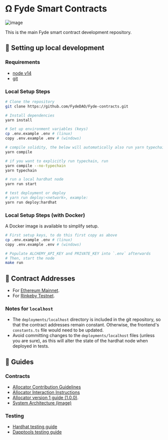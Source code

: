 # Ω Fyde Smart Contracts 
![image](https://img.shields.io/github/forks/FydeDAO/Fyde-contracts?style=social)

This is the main Fyde smart contract development repository.

## 🔧 Setting up local development

### Requirements

-   [node v14](https://nodejs.org/download/release/latest-v14.x/)
-   [git](https://git-scm.com/downloads)

### Local Setup Steps

```sh
# Clone the repository
git clone https://github.com/FydeDAO/Fyde-contracts.git

# Install dependencies
yarn install

# Set up environment variables (keys)
cp .env.example .env # (linux)
copy .env.example .env # (windows)

# compile solidity, the below will automatically also run yarn typechain
yarn compile

# if you want to explicitly run typechain, run
yarn compile --no-typechain
yarn typechain

# run a local hardhat node
yarn run start

# test deployment or deploy 
# yarn run deploy:<network>, example:
yarn run deploy:hardhat
```

### Local Setup Steps (with Docker)

A Docker image is available to simplify setup.

```sh
# First setup keys, to do this first copy as above
cp .env.example .env # (linux)
copy .env.example .env # (windows)

# Populate ALCHEMY_API_KEY and PRIVATE_KEY into `.env` afterwards
# Then, start the node
make run
```

## 📜 Contract Addresses

 - For [Ethereum Mainnet](./docs/deployments/ethereum.md).
 - For [Rinkeby Testnet](./docs/deployments/rinkeby.md).

### Notes for `localhost`
-   The `deployments/localhost` directory is included in the git repository,
    so that the contract addresses remain constant. Otherwise, the frontend's
    `constants.ts` file would need to be updated.
-   Avoid committing changes to the `deployments/localhost` files (unless you
    are sure), as this will alter the state of the hardhat node when deployed
    in tests.

## 📖 Guides

### Contracts
- [Allocator Contribution Guidelines](https://hackmd.io/@3_ZONBhqRBukBJN302eDdQ/rk4qUyOlq)
- [Allocator Interaction Instructions](https://hackmd.io/@OxbBIYzRTlqgmpSwc1bwWA/SJflVXcWq)
- [Allocator version 1 guide (1.0.0)](./docs/guides/allocator_v1_guide.md).
- [System Architecture (image)](./docs/guides/system_architecture.md)
### Testing
- [Hardhat testing guide](./docs/guides/hardhat_testing.md)
- [Dapptools testing guide](./docs/guides/dapptools.md)
